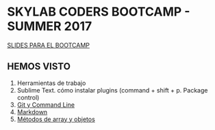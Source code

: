 <h1>SKYLAB CODERS BOOTCAMP - SUMMER 2017</h1>

<a href="https://skylabcoders.github.io/bootcamp-julio2017/">SLIDES PARA EL BOOTCAMP</a>





<h2>HEMOS VISTO</h2>

<ol>
<li> Herramientas de trabajo</li>
<li> Sublime Text. cómo instalar plugins (command + shift + p. Package control)</li>
<li><a href="https://github.com/jovihu10/skylab_bootcamp2017/blob/master/COURSE/week1/git_readme.md">Git y Command Line</a></li>
<li><a href="https://github.com/jovihu10/skylab_bootcamp2017/blob/master/COURSE/week1/git_readme.md">Markdown</a></li>
<li><a href="https://github.com/jovihu10/skylab_bootcamp2017/blob/master/COURSE/week1/metodosArray.md">Métodos de array y objetos</a></li>
</ol>
<br>


